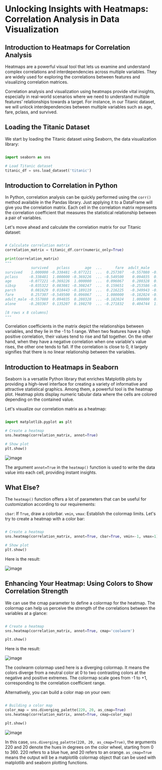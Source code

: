 # Unlocking Insights with Heatmaps: Correlation Analysis in Data Visualization

## Introduction to Heatmaps for Correlation Analysis

Heatmaps are a powerful visual tool that lets us examine and understand complex correlations and interdependencies across multiple variables. They are widely used for exploring the correlations between features and visualizing correlation matrices.

Correlation analysis and visualization using heatmaps provide vital insights, especially in real-world scenarios where we need to understand multiple features' relationships towards a target. For instance, in our Titanic dataset, we will unlock interdependencies between multiple variables such as age, fare, pclass, and survived.

## Loading the Titanic Dataset

We start by loading the Titanic dataset using Seaborn, the data visualization library:

```Python

import seaborn as sns

# Load Titanic dataset
titanic_df = sns.load_dataset('titanic')
```
## Introduction to Correlation in Python

In Python, correlation analysis can be quickly performed using the `corr()` method available in the Pandas library. Just applying it to a DataFrame will give you the correlation matrix. Each cell in the correlation matrix represents the correlation coefficient that measures the statistical relationship between a pair of variables.

Let's move ahead and calculate the correlation matrix for our Titanic dataset:

```Python

# Calculate correlation matrix
correlation_matrix = titanic_df.corr(numeric_only=True)

print(correlation_matrix)
"""
            survived    pclass       age  ...      fare  adult_male     alone
survived    1.000000 -0.338481 -0.077221  ...  0.257307   -0.557080 -0.203367
pclass     -0.338481  1.000000 -0.369226  ... -0.549500    0.094035  0.135207
age        -0.077221 -0.369226  1.000000  ...  0.096067    0.280328  0.198270
sibsp      -0.035322  0.083081 -0.308247  ...  0.159651   -0.253586 -0.584471
parch       0.081629  0.018443 -0.189119  ...  0.216225   -0.349943 -0.583398
fare        0.257307 -0.549500  0.096067  ...  1.000000   -0.182024 -0.271832
adult_male -0.557080  0.094035  0.280328  ... -0.182024    1.000000  0.404744
alone      -0.203367  0.135207  0.198270  ... -0.271832    0.404744  1.000000

[8 rows x 8 columns]
"""
```

Correlation coefficients in the matrix depict the relationships between variables, and they lie in the -1 to 1 range. When two features have a high positive correlation, their values tend to rise and fall together. On the other hand, when they have a negative correlation when one variable's value rises, the other one tends to fall. If the correlation is close to 0, it largely signifies that there is no linear relationship between the variables.

## Introduction to Heatmaps in Seaborn

Seaborn is a versatile Python library that enriches Matplotlib plots by providing a high-level interface for creating a variety of informative and attractive statistical graphics. Among them, a powerful tool is the heatmap plot. Heatmap plots display numeric tabular data where the cells are colored depending on the contained value.

Let's visualize our correlation matrix as a heatmap:

```Python

import matplotlib.pyplot as plt

# Create a heatmap
sns.heatmap(correlation_matrix, annot=True)

# Show plot
plt.show()
```
![image](https://github.com/user-attachments/assets/0adcd821-72b3-46d5-b67c-3deafbd4e35f)


The argument `annot=True` in the `heatmap()` function is used to write the data value into each cell, providing instant insights.

## What Else?

The `heatmap()` function offers a lot of parameters that can be useful for customization according to our requirements:

`cbar`: If `True`, draw a colorbar.
`vmin`, `vmax`: Establish the colormap limits.
Let's try to create a heatmap with a color bar:

```Python

# Create a heatmap
sns.heatmap(correlation_matrix, annot=True, cbar=True, vmin=-1, vmax=1)

# Show plot
plt.show()
```
Here is the result:

![image](https://github.com/user-attachments/assets/158fbab1-e83e-4339-a40e-138f26aa68e0)


## Enhancing Your Heatmap: Using Colors to Show Correlation Strength

We can use the cmap parameter to define a colormap for the heatmap. The colormap can help us perceive the strength of the correlations between the variables at a glance:

```Python

# Create a heatmap
sns.heatmap(correlation_matrix, annot=True, cmap='coolwarm')

plt.show()
```
Here is the result:

![image](https://github.com/user-attachments/assets/dfe85c83-c6ad-4ec9-a87b-5b70df7ea10e)


The coolwarm colormap used here is a diverging colormap. It means the colors diverge from a neutral color at 0 to two contrasting colors at the negative and positive extremes. The colormap scale goes from -1 to +1, corresponding to the correlation coefficient range.

Alternatively, you can build a color map on your own:

```Python

# Building a color map 
color_map = sns.diverging_palette(220, 20, as_cmap=True)
sns.heatmap(correlation_matrix, annot=True, cmap=color_map)

plt.show()
```
![image](https://github.com/user-attachments/assets/55483972-a1d1-459a-97d7-e9f215e75f2a)


In this case, `sns.diverging_palette(220, 20, as_cmap=True)`, the arguments 220 and 20 denote the hues in degrees on the color wheel, starting from 0 to 360. 220 refers to a blue hue, and 20 refers to an orange. `as_cmap=True` means the output will be a matplotlib colormap object that can be used with matplotlib and seaborn plotting functions.

